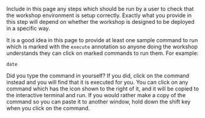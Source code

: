 Include in this page any steps which should be run by a user to check that the workshop environment is setup correctly. Exactly what you provide in this step will depend on whether the workshop is designed to be deployed in a specific way.

It is a good idea in this page to provide at least one sample command to run which is marked with the `execute` annotation so anyone doing the workshop understands they can click on marked commands to run them. For example:

```execute
date
```

Did you type the command in yourself? If you did, click on the command instead and you will find that it is executed for you. You can click on any command which has the <span class="fas fas-play-circle"></span> icon shown to the right of it, and it will be copied to the interactive terminal and run. If you would rather make a copy of the command so you can paste it to another window, hold down the shift key when you click on the command.
